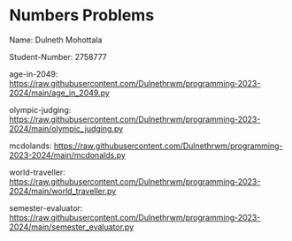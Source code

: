 # Numbers Problems

Name: Dulneth Mohottala

Student-Number: 2758777

age-in-2049: https://raw.githubusercontent.com/Dulnethrwm/programming-2023-2024/main/age_in_2049.py

olympic-judging: https://raw.githubusercontent.com/Dulnethrwm/programming-2023-2024/main/olympic_judging.py

mcdolands: https://raw.githubusercontent.com/Dulnethrwm/programming-2023-2024/main/mcdonalds.py

world-traveller: https://raw.githubusercontent.com/Dulnethrwm/programming-2023-2024/main/world_traveller.py

semester-evaluator: https://raw.githubusercontent.com/Dulnethrwm/programming-2023-2024/main/semester_evaluator.py